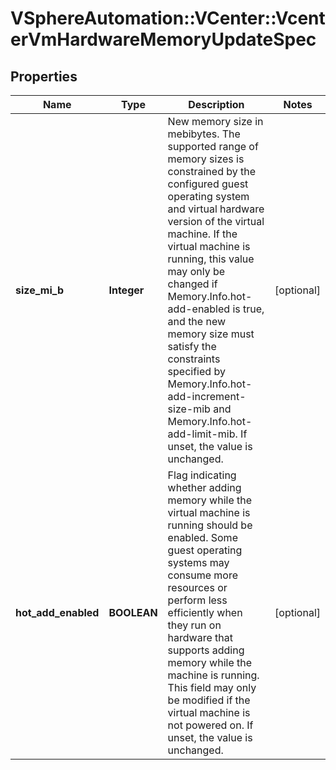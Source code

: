 # VSphereAutomation::VCenter::VcenterVmHardwareMemoryUpdateSpec

## Properties
Name | Type | Description | Notes
------------ | ------------- | ------------- | -------------
**size_mi_b** | **Integer** | New memory size in mebibytes.   The supported range of memory sizes is constrained by the configured guest operating system and virtual hardware version of the virtual machine.    If the virtual machine is running, this value may only be changed if Memory.Info.hot-add-enabled is true, and the new memory size must satisfy the constraints specified by Memory.Info.hot-add-increment-size-mib and Memory.Info.hot-add-limit-mib.  If unset, the value is unchanged. | [optional] 
**hot_add_enabled** | **BOOLEAN** | Flag indicating whether adding memory while the virtual machine is running should be enabled.   Some guest operating systems may consume more resources or perform less efficiently when they run on hardware that supports adding memory while the machine is running.    This field may only be modified if the virtual machine is not powered on.  If unset, the value is unchanged. | [optional] 


